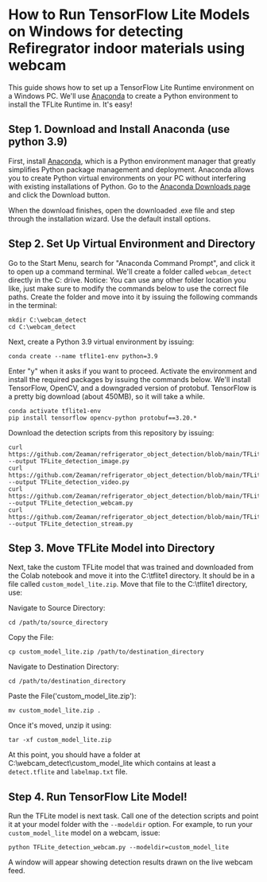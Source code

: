 # How to Run TensorFlow Lite Models on Windows for detecting Refiregrator indoor materials using webcam
This guide shows how to set up a TensorFlow Lite Runtime environment on a Windows PC. We'll use [Anaconda](https://www.anaconda.com/) to create a Python environment to install the TFLite Runtime in. It's easy!

## Step 1. Download and Install Anaconda (use python 3.9)
First, install [Anaconda](https://www.anaconda.com/), which is a Python environment manager that greatly simplifies Python package management and deployment. Anaconda allows you to create Python virtual environments on your PC without interfering with existing installations of Python. Go to the [Anaconda Downloads page](https://www.anaconda.com/products/distribution) and click the Download button.

When the download finishes, open the downloaded .exe file and step through the installation wizard. Use the default install options.

## Step 2. Set Up Virtual Environment and Directory
Go to the Start Menu, search for "Anaconda Command Prompt", and click it to open up a command terminal. We'll create a folder called `webcam_detect` directly in the C: drive. Notice: You can use any other folder location you like, just make sure to modify the commands below to use the correct file paths. Create the folder and move into it by issuing the following commands in the terminal:

```
mkdir C:\webcam_detect
cd C:\webcam_detect
```

Next, create a Python 3.9 virtual environment by issuing:

```
conda create --name tflite1-env python=3.9
```

Enter "y" when it asks if you want to proceed. Activate the environment and install the required packages by issuing the commands below. We'll install TensorFlow, OpenCV, and a downgraded version of protobuf. TensorFlow is a pretty big download (about 450MB), so it will take a while.

```
conda activate tflite1-env
pip install tensorflow opencv-python protobuf==3.20.*
```

Download the detection scripts from this repository by issuing:

```
curl https://github.com/Zeaman/refrigerator_object_detection/blob/main/TFLite_detection_image.py --output TFLite_detection_image.py
curl https://github.com/Zeaman/refrigerator_object_detection/blob/main/TFLite_detection_video.py --output TFLite_detection_video.py
curl https://github.com/Zeaman/refrigerator_object_detection/blob/main/TFLite_detection_webcam.py --output TFLite_detection_webcam.py
curl https://github.com/Zeaman/refrigerator_object_detection/blob/main/TFLite_detection_stream.py --output TFLite_detection_stream.py
```

## Step 3. Move TFLite Model into Directory
Next, take the custom TFLite model that was trained and downloaded from the Colab notebook and move it into the C:\tflite1 directory. It should be in a file called `custom_model_lite.zip`. Move that file to the C:\tflite1 directory, use:

Navigate to Source Directory:
```
cd /path/to/source_directory
```

Copy the File:
```
cp custom_model_lite.zip /path/to/destination_directory
```

Navigate to Destination Directory:
```
cd /path/to/destination_directory
```
Paste the File('custom_model_lite.zip'):
```
mv custom_model_lite.zip .
```

Once it's moved, unzip it using:
```
tar -xf custom_model_lite.zip
```

At this point, you should have a folder at C:\webcam_detect\custom_model_lite which contains at least a `detect.tflite` and `labelmap.txt` file.

## Step 4. Run TensorFlow Lite Model!
Run the TFLite model is next task. Call one of the detection scripts and point it at your model folder with the `--modeldir` option. For example, to run your `custom_model_lite` model on a webcam, issue:

```
python TFLite_detection_webcam.py --modeldir=custom_model_lite
```

A window will appear showing detection results drawn on the live webcam feed. 
